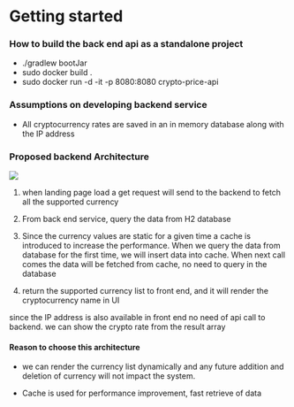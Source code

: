 # Getting started

### How to build the back end api as a standalone project

* ./gradlew bootJar
* sudo docker build .
* sudo docker run -d -it -p 8080:8080 crypto-price-api


### Assumptions on developing backend service

* All cryptocurrency rates are saved in an in memory database along with the IP address

### Proposed backend Architecture

![](../../../../Downloads/architecure.png)

1. when landing page load a get request will send to the backend to fetch all the supported currency

2. From back end service, query the data from H2 database

3. Since the currency values are static for a given time a cache is introduced to increase the performance. When we query the data from database for the first time, 
   we will insert data into cache. When next call comes the data will be fetched from cache, no need to query in the database

4. return the supported currency list to front end, and it will render the cryptocurrency name in UI

since the IP address is also available in front end no need of api call to backend. we can show the crypto rate from the result array

#### Reason to choose this architecture

* we can render the currency list dynamically and any future addition and deletion of currency will not impact the system.

* Cache is used for performance improvement, fast retrieve of data